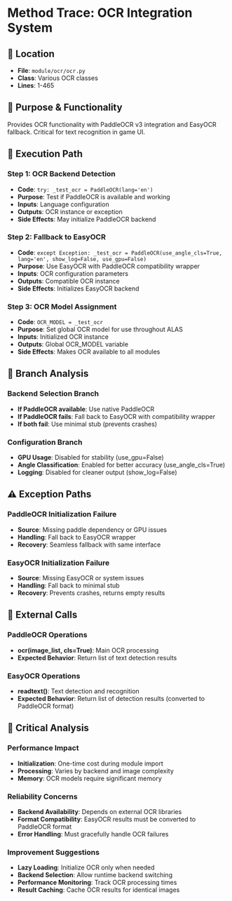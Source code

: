# Method Trace: OCR Integration System

## **📍 Location**
- **File**: `module/ocr/ocr.py`
- **Class**: Various OCR classes
- **Lines**: 1-465

## **📖 Purpose & Functionality**
Provides OCR functionality with PaddleOCR v3 integration and EasyOCR fallback. Critical for text recognition in game UI.

## **🔄 Execution Path**

### Step 1: OCR Backend Detection
- **Code**: `try: _test_ocr = PaddleOCR(lang='en')`
- **Purpose**: Test if PaddleOCR is available and working
- **Inputs**: Language configuration
- **Outputs**: OCR instance or exception
- **Side Effects**: May initialize PaddleOCR backend

### Step 2: Fallback to EasyOCR
- **Code**: `except Exception: _test_ocr = PaddleOCR(use_angle_cls=True, lang='en', show_log=False, use_gpu=False)`
- **Purpose**: Use EasyOCR with PaddleOCR compatibility wrapper
- **Inputs**: OCR configuration parameters
- **Outputs**: Compatible OCR instance
- **Side Effects**: Initializes EasyOCR backend

### Step 3: OCR Model Assignment
- **Code**: `OCR_MODEL = _test_ocr`
- **Purpose**: Set global OCR model for use throughout ALAS
- **Inputs**: Initialized OCR instance
- **Outputs**: Global OCR_MODEL variable
- **Side Effects**: Makes OCR available to all modules

## **🌿 Branch Analysis**

### Backend Selection Branch
- **If PaddleOCR available**: Use native PaddleOCR
- **If PaddleOCR fails**: Fall back to EasyOCR with compatibility wrapper
- **If both fail**: Use minimal stub (prevents crashes)

### Configuration Branch
- **GPU Usage**: Disabled for stability (use_gpu=False)
- **Angle Classification**: Enabled for better accuracy (use_angle_cls=True)
- **Logging**: Disabled for cleaner output (show_log=False)

## **⚠️ Exception Paths**

### PaddleOCR Initialization Failure
- **Source**: Missing paddle dependency or GPU issues
- **Handling**: Fall back to EasyOCR wrapper
- **Recovery**: Seamless fallback with same interface

### EasyOCR Initialization Failure
- **Source**: Missing EasyOCR or system issues
- **Handling**: Fall back to minimal stub
- **Recovery**: Prevents crashes, returns empty results

## **🔗 External Calls**

### PaddleOCR Operations
- **ocr(image_list, cls=True)**: Main OCR processing
- **Expected Behavior**: Return list of text detection results

### EasyOCR Operations
- **readtext()**: Text detection and recognition
- **Expected Behavior**: Return list of detection results (converted to PaddleOCR format)

## **🚨 Critical Analysis**

### Performance Impact
- **Initialization**: One-time cost during module import
- **Processing**: Varies by backend and image complexity
- **Memory**: OCR models require significant memory

### Reliability Concerns
- **Backend Availability**: Depends on external OCR libraries
- **Format Compatibility**: EasyOCR results must be converted to PaddleOCR format
- **Error Handling**: Must gracefully handle OCR failures

### Improvement Suggestions
- **Lazy Loading**: Initialize OCR only when needed
- **Backend Selection**: Allow runtime backend switching
- **Performance Monitoring**: Track OCR processing times
- **Result Caching**: Cache OCR results for identical images
